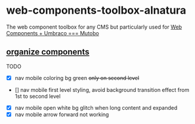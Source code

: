 # web-components-toolbox-alnatura
The web component toolbox for any CMS but particularly used for [Web Components + Umbraco === Mutobo](http://mutobo.ch/)

## [organize components](https://wiki.migros.net/display/OCC/Web+Components+CMS+Template)

TODO

- [x] nav mobile coloring bg green ~~only on second level~~
- [] nav mobile first level styling, avoid background transition effect from 1st to second level
- [x] nav mobile open white bg glitch when long content and expanded
- [x] nav mobile arrow forward not working
